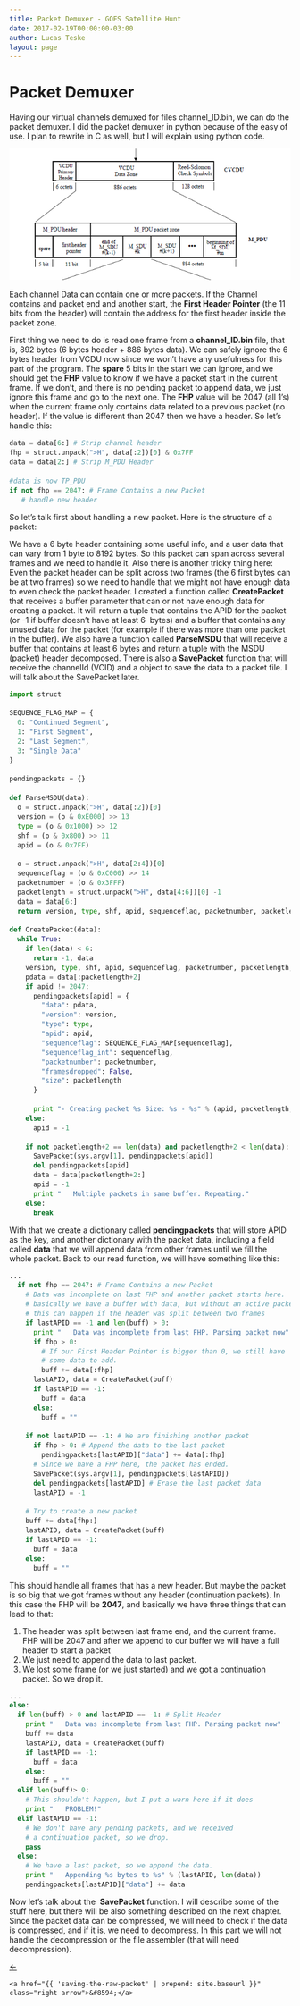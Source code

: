 ```yaml
---
title: Packet Demuxer - GOES Satellite Hunt
date: 2017-02-19T00:00:00-03:00
author: Lucas Teske
layout: page
---
```


# Packet Demuxer

Having our virtual channels demuxed for files channel\_ID.bin, we can do the packet demuxer. I did the packet demuxer in python because of the easy of use. I plan to rewrite in C as well, but I will explain using python code.

![](/assets/goes-satellite-hunt/packet.png)

Each channel Data can contain one or more packets. If the Channel contains and packet end and another start, the **First Header Pointer** \(the 11 bits from the header\) will contain the address for the first header inside the packet zone.

First thing we need to do is read one frame from a **channel\_ID.bin** file, that is, 892 bytes \(6 bytes header + 886 bytes data\). We can safely ignore the 6 bytes header from VCDU now since we won’t have any usefulness for this part of the program. The **spare** 5 bits in the start we can ignore, and we should get the **FHP** value to know if we have a packet start in the current frame. If we don’t, and there is no pending packet to append data, we just ignore this frame and go to the next one. The **FHP** value will be 2047 \(all 1’s\) when the current frame only contains data related to a previous packet \(no header\). If the value is different than 2047 then we have a header. So let’s handle this:

```py
data = data[6:] # Strip channel header
fhp = struct.unpack(">H", data[:2])[0] & 0x7FF
data = data[2:] # Strip M_PDU Header

#data is now TP_PDU
if not fhp == 2047: # Frame Contains a new Packet
   # handle new header
```

So let’s talk first about handling a new packet. Here is the structure of a packet:

We have a 6 byte header containing some useful info, and a user data that can vary from 1 byte to 8192 bytes. So this packet can span across several frames and we need to handle it. Also there is another tricky thing here: Even the packet header can be split across two frames \(the 6 first bytes can be at two frames\) so we need to handle that we might not have enough data to even check the packet header. I created a function called **CreatePacket** that receives a buffer parameter that can or not have enough data for creating a packet. It will return a tuple that contains the APID for the packet \(or -1 if buffer doesn’t have at least 6  bytes\) and a buffer that contains any unused data for the packet \(for example if there was more than one packet in the buffer\). We also have a function called **ParseMSDU** that will receive a buffer that contains at least 6 bytes and return a tuple with the MSDU \(packet\) header decomposed. There is also a **SavePacket** function that will receive the channelId \(VCID\) and a object to save the data to a packet file. I will talk about the SavePacket later.

```py
import struct

SEQUENCE_FLAG_MAP = {
  0: "Continued Segment",
  1: "First Segment",
  2: "Last Segment",
  3: "Single Data"
}

pendingpackets = {}

def ParseMSDU(data):
  o = struct.unpack(">H", data[:2])[0]
  version = (o & 0xE000) >> 13
  type = (o & 0x1000) >> 12
  shf = (o & 0x800) >> 11
  apid = (o & 0x7FF)

  o = struct.unpack(">H", data[2:4])[0]
  sequenceflag = (o & 0xC000) >> 14
  packetnumber = (o & 0x3FFF)
  packetlength = struct.unpack(">H", data[4:6])[0] -1
  data = data[6:]
  return version, type, shf, apid, sequenceflag, packetnumber, packetlength, data

def CreatePacket(data):
  while True:
    if len(data) < 6:
      return -1, data
    version, type, shf, apid, sequenceflag, packetnumber, packetlength, data = ParseMSDU(data)
    pdata = data[:packetlength+2]
    if apid != 2047:
      pendingpackets[apid] = {
        "data": pdata,
        "version": version,
        "type": type,
        "apid": apid,
        "sequenceflag": SEQUENCE_FLAG_MAP[sequenceflag],
        "sequenceflag_int": sequenceflag,
        "packetnumber": packetnumber,
        "framesdropped": False,
        "size": packetlength
      }

      print "- Creating packet %s Size: %s - %s" % (apid, packetlength, SEQUENCE_FLAG_MAP[sequenceflag])
    else:
      apid = -1

    if not packetlength+2 == len(data) and packetlength+2 < len(data): # Multiple packets in buffer
      SavePacket(sys.argv[1], pendingpackets[apid])
      del pendingpackets[apid]
      data = data[packetlength+2:]
      apid = -1
      print "   Multiple packets in same buffer. Repeating."
    else:
      break
```

With that we create a dictionary called **pendingpackets** that will store APID as the key, and another dictionary with the packet data, including a field called **data** that we will append data from other frames until we fill the whole packet. Back to our read function, we will have something like this:

```py
...
  if not fhp == 2047: # Frame Contains a new Packet
    # Data was incomplete on last FHP and another packet starts here.
    # basically we have a buffer with data, but without an active packet
    # this can happen if the header was split between two frames
    if lastAPID == -1 and len(buff) > 0:
      print "   Data was incomplete from last FHP. Parsing packet now"
      if fhp > 0:
        # If our First Header Pointer is bigger than 0, we still have
        # some data to add.
        buff += data[:fhp]
      lastAPID, data = CreatePacket(buff)
      if lastAPID == -1:
        buff = data
      else:
        buff = ""

    if not lastAPID == -1: # We are finishing another packet
      if fhp > 0: # Append the data to the last packet
        pendingpackets[lastAPID]["data"] += data[:fhp]
      # Since we have a FHP here, the packet has ended.
      SavePacket(sys.argv[1], pendingpackets[lastAPID])
      del pendingpackets[lastAPID] # Erase the last packet data
      lastAPID = -1

    # Try to create a new packet
    buff += data[fhp:]
    lastAPID, data = CreatePacket(buff)
    if lastAPID == -1:
      buff = data
    else:
      buff = ""
```

This should handle all frames that has a new header. But maybe the packet is so big that we got frames without any header \(continuation packets\). In this case the FHP will be **2047**, and basically we have three things that can lead to that:

1. The header was split between last frame end, and the current frame. FHP will be 2047 and after we append to our buffer we will have a full header to start a packet
2. We just need to append the data to last packet.
3. We lost some frame \(or we just started\) and we got a continuation packet. So we drop it.

```py
...
else:
  if len(buff) > 0 and lastAPID == -1: # Split Header
    print "   Data was incomplete from last FHP. Parsing packet now"
    buff += data
    lastAPID, data = CreatePacket(buff)
    if lastAPID == -1:
      buff = data
    else:
      buff = ""
  elif len(buff)> 0:
    # This shouldn't happen, but I put a warn here if it does
    print "   PROBLEM!"
  elif lastAPID == -1:
    # We don't have any pending packets, and we received
    # a continuation packet, so we drop.
    pass
  else:
    # We have a last packet, so we append the data.
    print "   Appending %s bytes to %s" % (lastAPID, len(data))
    pendingpackets[lastAPID]["data"] += data
```

Now let’s talk about the  **SavePacket** function. I will describe some of the stuff here, but there will be also something described on the next chapter. Since the packet data can be compressed, we will need to check if the data is compressed, and if it is, we need to decompress. In this part we will not handle the decompression or the file assembler \(that will need decompression\).

<div class="pagination">
    <a href="{{ 'virtual-channel-demuxer' | prepend: site.baseurl }}" class="left arrow">&#8592;</a>

    <a href="{{ 'saving-the-raw-packet' | prepend: site.baseurl }}" class="right arrow">&#8594;</a>
</div>
